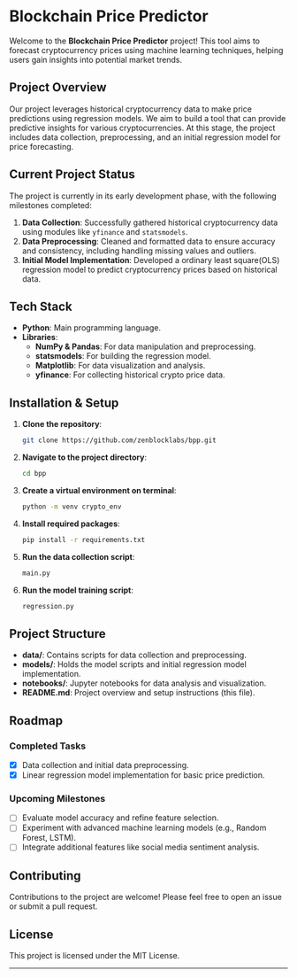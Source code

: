 # Blockchain Price Predictor

Welcome to the **Blockchain Price Predictor** project! This tool aims to forecast cryptocurrency prices using machine learning techniques, helping users gain insights into potential market trends.

## Project Overview

Our project leverages historical cryptocurrency data to make price predictions using regression models. We aim to build a tool that can provide predictive insights for various cryptocurrencies. At this stage, the project includes data collection, preprocessing, and an initial regression model for price forecasting.

## Current Project Status

The project is currently in its early development phase, with the following milestones completed:

1. **Data Collection**: Successfully gathered historical cryptocurrency data using modules like `yfinance` and `statsmodels`.
2. **Data Preprocessing**: Cleaned and formatted data to ensure accuracy and consistency, including handling missing values and outliers.
3. **Initial Model Implementation**: Developed a ordinary least square(OLS) regression model to predict cryptocurrency prices based on historical data.

## Tech Stack

- **Python**: Main programming language.
- **Libraries**:
  - **NumPy & Pandas**: For data manipulation and preprocessing.
  - **statsmodels**: For building the regression model.
  - **Matplotlib**: For data visualization and analysis.
  - **yfinance**: For collecting historical crypto price data.

## Installation & Setup

1. **Clone the repository**:
   ```bash
   git clone https://github.com/zenblocklabs/bpp.git
   ```
2. **Navigate to the project directory**:
   ```bash
   cd bpp
   ```
3. **Create a virtual environment on terminal**:
   ```bash
   python -m venv crypto_env
   ```
4. **Install required packages**:
   ```bash
   pip install -r requirements.txt
   ```
5. **Run the data collection script**:
   ```bash
   main.py
   ```
6. **Run the model training script**:
   ```bash
   regression.py
   ```

## Project Structure

- **data/**: Contains scripts for data collection and preprocessing.
- **models/**: Holds the model scripts and initial regression model implementation.
- **notebooks/**: Jupyter notebooks for data analysis and visualization.
- **README.md**: Project overview and setup instructions (this file).

## Roadmap

### Completed Tasks
- [x] Data collection and initial data preprocessing.
- [x] Linear regression model implementation for basic price prediction.

### Upcoming Milestones
- [ ] Evaluate model accuracy and refine feature selection.
- [ ] Experiment with advanced machine learning models (e.g., Random Forest, LSTM).
- [ ] Integrate additional features like social media sentiment analysis.

## Contributing

Contributions to the project are welcome! Please feel free to open an issue or submit a pull request.

## License

This project is licensed under the MIT License.

---
